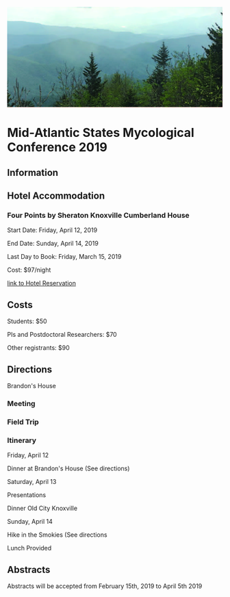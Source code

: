 ![](https://github.com/KivlinLab/MASMC2019/blob/master/SmokiesPicture.jpg?raw=true)



# **Mid-Atlantic States Mycological Conference 2019** 

## **Information**



## **Hotel Accommodation**

### Four Points by Sheraton Knoxville Cumberland House

Start Date: Friday, April 12, 2019

End Date: Sunday, April 14, 2019

Last Day to Book: Friday, March 15, 2019

Cost: $97/night

[link to Hotel Reservation](https://www.marriott.com/events/start.mi?id=1544559373239&key=GRP)



## **Costs**
Students: $50

PIs and Postdoctoral Researchers: $70

Other registrants: $90


## **Directions**

Brandon's House


### **Meeting**



### Field Trip


### Itinerary

Friday, April 12

Dinner at Brandon's House (See directions)


Saturday, April 13

Presentations

Dinner Old City Knoxville


Sunday, April 14

Hike in the Smokies (See directions

Lunch Provided



## Abstracts

Abstracts will be accepted from February 15th, 2019 to April 5th 2019
